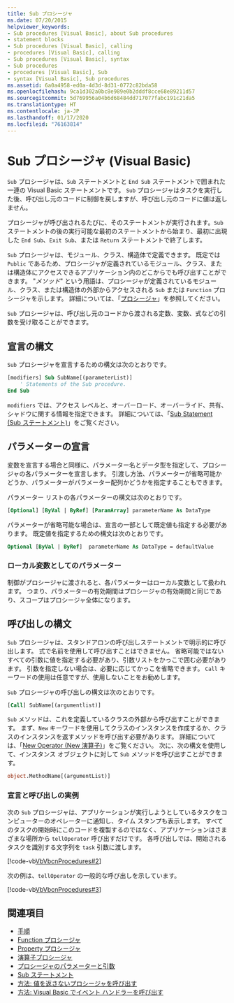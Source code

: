 ```yaml
---
title: Sub プロシージャ
ms.date: 07/20/2015
helpviewer_keywords:
- Sub procedures [Visual Basic], about Sub procedures
- statement blocks
- Sub procedures [Visual Basic], calling
- procedures [Visual Basic], calling
- Sub procedures [Visual Basic], syntax
- Sub procedures
- procedures [Visual Basic], Sub
- syntax [Visual Basic], Sub procedures
ms.assetid: 6a0a4958-ed0a-4d3d-8d31-0772c82bda58
ms.openlocfilehash: 9ca1d302a0bc8e989e0b2dddf8cce68e89211d57
ms.sourcegitcommit: 5d769956a04b6d68484dd717077fabc191c21da5
ms.translationtype: HT
ms.contentlocale: ja-JP
ms.lasthandoff: 01/17/2020
ms.locfileid: "76163814"
---
```

# <a name="sub-procedures-visual-basic"></a>Sub プロシージャ (Visual Basic)

`Sub` プロシージャは、`Sub` ステートメントと `End Sub` ステートメントで囲まれた一連の Visual Basic ステートメントです。 `Sub` プロシージャはタスクを実行した後、呼び出し元のコードに制御を戻しますが、呼び出し元のコードに値は返しません。

プロシージャが呼び出されるたびに、そのステートメントが実行されます。`Sub` ステートメントの後の実行可能な最初のステートメントから始まり、最初に出現した `End Sub`、`Exit Sub`、または `Return` ステートメントで終了します。

`Sub` プロシージャは、モジュール、クラス、構造体で定義できます。 既定では `Public` であるため、プロシージャが定義されているモジュール、クラス、または構造体にアクセスできるアプリケーション内のどこからでも呼び出すことができます。 "*メソッド*" という用語は、プロシージャが定義されているモジュール、クラス、または構造体の外部からアクセスされる `Sub` または `Function` プロシージャを示します。 詳細については、「[プロシージャ](./index.md)」を参照してください。

`Sub` プロシージャは、呼び出し元のコードから渡される定数、変数、式などの引数を受け取ることができます。

## <a name="declaration-syntax"></a>宣言の構文

`Sub` プロシージャを宣言するための構文は次のとおりです。

```vb
[modifiers] Sub SubName[(parameterList)]
    ' Statements of the Sub procedure.
End Sub
```

`modifiers` では、アクセス レベルと、オーバーロード、オーバーライド、共有、シャドウに関する情報を指定できます。 詳細については、「[Sub Statement (Sub ステートメント)](../../../language-reference/statements/sub-statement.md)」をご覧ください。

## <a name="parameter-declaration"></a>パラメーターの宣言

変数を宣言する場合と同様に、パラメーター名とデータ型を指定して、プロシージャの各パラメーターを宣言します。 引渡し方法、パラメーターが省略可能かどうか、パラメーターがパラメーター配列かどうかを指定することもできます。

パラメーター リストの各パラメーターの構文は次のとおりです。

```vb
[Optional] [ByVal | ByRef] [ParamArray] parameterName As DataType
```

パラメーターが省略可能な場合は、宣言の一部として既定値も指定する必要があります。 既定値を指定するための構文は次のとおりです。

```vb
Optional [ByVal | ByRef]  parameterName As DataType = defaultValue
```

### <a name="parameters-as-local-variables"></a>ローカル変数としてのパラメーター

制御がプロシージャに渡されると、各パラメーターはローカル変数として扱われます。 つまり、パラメーターの有効期間はプロシージャの有効期間と同じであり、スコープはプロシージャ全体になります。

## <a name="calling-syntax"></a>呼び出しの構文

`Sub` プロシージャは、スタンドアロンの呼び出しステートメントで明示的に呼び出します。 式で名前を使用して呼び出すことはできません。 省略可能ではないすべての引数に値を指定する必要があり、引数リストをかっこで囲む必要があります。 引数を指定しない場合は、必要に応じてかっこを省略できます。 `Call` キーワードの使用は任意ですが、使用しないことをお勧めします。

`Sub` プロシージャの呼び出しの構文は次のとおりです。

```vb
[Call] SubName[(argumentlist)]
```

`Sub` メソッドは、これを定義しているクラスの外部から呼び出すことができます。 まず、`New` キーワードを使用してクラスのインスタンスを作成するか、クラスのインスタンスを返すメソッドを呼び出す必要があります。 詳細については、「[New Operator (New 演算子)](../../../language-reference/operators/new-operator.md)」をご覧ください。 次に、次の構文を使用して、インスタンス オブジェクトに対して `Sub` メソッドを呼び出すことができます。

```vb
object.MethodName[(argumentList)]
```

### <a name="illustration-of-declaration-and-call"></a>宣言と呼び出しの実例

次の `Sub` プロシージャは、アプリケーションが実行しようとしているタスクをコンピューターのオペレーターに通知し、タイム スタンプも表示します。 すべてのタスクの開始時にこのコードを複製するのではなく、アプリケーションはさまざまな場所から `tellOperator` 呼び出すだけです。 各呼び出しでは、開始されるタスクを識別する文字列を `task` 引数に渡します。

[!code-vb[VbVbcnProcedures#2](~/samples/snippets/visualbasic/VS_Snippets_VBCSharp/VbVbcnProcedures/VB/Class1.vb#2)]

次の例は、`tellOperator` の一般的な呼び出しを示しています。

[!code-vb[VbVbcnProcedures#3](~/samples/snippets/visualbasic/VS_Snippets_VBCSharp/VbVbcnProcedures/VB/Class1.vb#3)]

## <a name="see-also"></a>関連項目

- [手順](./index.md)
- [Function プロシージャ](./function-procedures.md)
- [Property プロシージャ](./property-procedures.md)
- [演算子プロシージャ](./operator-procedures.md)
- [プロシージャのパラメーターと引数](./procedure-parameters-and-arguments.md)
- [Sub ステートメント](../../../language-reference/statements/sub-statement.md)
- [方法: 値を返さないプロシージャを呼び出す](./how-to-call-a-procedure-that-does-not-return-a-value.md)
- [方法: Visual Basic でイベント ハンドラーを呼び出す](./how-to-call-an-event-handler.md)
